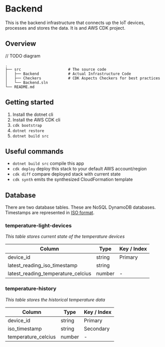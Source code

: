 # Backend

This is the backend infrastructure that connects up the IoT devices, processes and stores the data.
It is and AWS CDK project.

## Overview

// TODO diagram

    .
    ├── src                     # The source code
    │   ├── Backend             # Actual Infrastructure Code
    │   ├── Checkers            # CDK Aspects Checkers for best practices
    │   └── Backend.sln         
    └── README.md

## Getting started

1. Install the dotnet cli
2. Install the AWS CDK cli
3. `cdk bootstrap`
4. `dotnet restore`
5. `dotnet build src`

## Useful commands

* `dotnet build src` compile this app
* `cdk deploy`       deploy this stack to your default AWS account/region
* `cdk diff`         compare deployed stack with current state
* `cdk synth`        emits the synthesized CloudFormation template

## Database
There are two database tables. These are NoSQL DynamoDB databases. Timestamps are represented in [ISO format](https://en.wikipedia.org/wiki/ISO_8601).

### temperature-light-devices  
*This table stores current state of the temperature devices*

| Column                             | Type          | Key / Index |
| ---------------------------------- | ------------- | ----------- |
| device_id                          | string        | Primary     |
| latest_reading_iso_timestamp       | string        |             |
| latest_reading_temperature_celcius | number        | -           | 


### temperature-history
*This table stores the historical temperature data*

| Column              | Type          | Key / Index |
| ------------------- | ------------- | ----------- |
| device_id           | string        | Primary     |
| iso_timestamp       | string        | Secondary   |
| temperature_celcius | number        | -           | 
